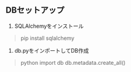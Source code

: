 
## DBセットアップ

1. SQLAlchemyをインストール
> pip install sqlalchemy
1. db.pyをインポートしてDB作成
> python
> import db
> db.metadata.create_all()
